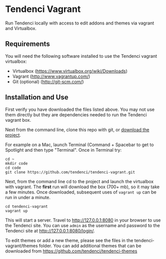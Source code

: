 # Tendenci Vagrant

Run Tendenci locally with access to edit addons and themes via vagrant and Virtualbox.

## Requirements

You will need the following software installed to use the Tendenci vagrant virtualbox:

- Virtualbox (https://www.virtualbox.org/wiki/Downloads)
- Vagrant (http://www.vagrantup.com/)
- Git (optional) (http://git-scm.com/)

## Installation and Use

First verify you have downloaded the files listed above. You may not use them directly but they are dependencies needed to run the Tendenci vagrant box.

Next from the command line, clone this repo with git, or [download the project](https://github.com/tendenci/tendenci-vagrant/archive/master.zip).

For example on a Mac, launch Terminal (Command + Spacebar to get to Spotlight and then type "Terminal". 
Once in Terminal try:

    cd ~
    mkdir code
    cd code
    git clone https://github.com/tendenci/tendenci-vagrant.git

Next, from the command line cd to the project and launch the virtualbox with vagrant. The **first** run will download the box (700+ mb), so it may take a few minutes. Once downloaded, subsequent uses of `vagrant up` can be run in under a minute.

    cd tendenci-vagrant
    vagrant up

This will start a server. Travel to http://127.0.0.1:8080 in your browser to use the Tendenci site. You can use `admin` as the username and password to the Tendenci site at http://127.0.0.1:8080/login/.

To edit themes or add a new theme, please see the files in the tendenci-vagrant/themes folder. You can add additional themes that can be downloaded from https://github.com/tendenci/tendenci-themes

